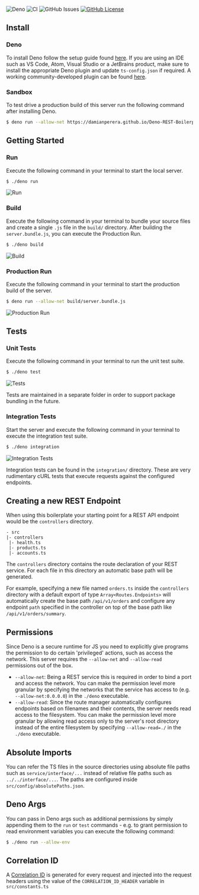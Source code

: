 ![Deno](https://img.shields.io/badge/deno-v1.x.x-success?logo=deno&style=flat)
![CI](https://github.com/damianperera/Deno-REST-Boilerplate/workflows/CI/badge.svg?branch=master&event=push) ![GitHub Issues](https://img.shields.io/github/issues/damianperera/Deno-REST-Boilerplate) [![GitHub License](https://img.shields.io/github/license/damianperera/Deno-REST-Boilerplate)](https://github.com/damianperera/Deno-REST-Boilerplate/blob/master/LICENSE)
## Install
### Deno
To install Deno follow the setup guide found [here](https://deno.land/#installation). If you are using an IDE such as VS Code, Atom, Visual Studio or a JetBrains product, make sure to install the appropriate Deno plugin and update `ts-config.json` if required. A working community-developed plugin can be found [here](https://github.com/justjavac/typescript-deno-plugin).

### Sandbox
To test drive a production build of this server run the following command after installing Deno.
```bash
$ deno run --allow-net https://damianperera.github.io/Deno-REST-Boilerplate/server.bundle.js
```

## Getting Started
### Run
Execute the following command in your terminal to start the local server.

```bash
$ ./deno run
```
![Run](https://s7.gifyu.com/images/deno-run.gif)

### Build
Execute the following command in your terminal to bundle your source files and create a single `.js` file in the `build/` directory. After building the `server.bundle.js`, you can execute the Production Run.

```bash
$ ./deno build
```
![Build](https://s7.gifyu.com/images/deno-build.gif)

### Production Run
Execute the following command in your terminal to start the production build of the server.
```bash
$ deno run --allow-net build/server.bundle.js
```
![Production Run](https://s7.gifyu.com/images/deno-production-run.gif)

## Tests
### Unit Tests
Execute the following command in your terminal to run the unit test suite.

```bash
$ ./deno test
```
![Tests](https://s7.gifyu.com/images/deno-test.gif)

Tests are maintained in a separate folder in order to support package bundling in the future.

### Integration Tests
Start the server and execute the following command in your terminal to execute the integration test suite.

```bash
$ ./deno integration
```
![Integration Tests](https://s7.gifyu.com/images/deno-integration.gif)

Integration tests can be found in the `integration/` directory. These are very rudimentary cURL tests that execute requests against the configured endpoints.

## Creating a new REST Endpoint
When using this boilerplate your starting point for a REST API endpoint would be the `controllers` directory.

```
- src
|- controllers
 |- health.ts
 |- products.ts
 |- accounts.ts
```

The `controllers` directory contains the route declaration of your REST service. For each file in this directory an automatic base path will be generated. 

For example, specifying a new file named `orders.ts` inside the `controllers` directory with a default export of type `Array<Routes.Endpoints>` will automatically create the base path `/api/v1/orders` and configure any endpoint `path` specified in the controller on top of the base path like `/api/v1/orders/summary`.

## Permissions
Since Deno is a secure runtime for JS you need to explicitly give programs the permission to do certain 'privileged' actions, such as access the network. This server requires the `--allow-net` and `--allow-read` permissions out of the box.

- `--allow-net`: Being a REST service this is required in order to bind a port and access the network. You can make the permission level more granular by specifying the networks that the service has access to (e.g. `--allow-net:0.0.0.0`) in the `./deno` executable.
- `--allow-read`: Since the route manager automatically configures endpoints based on filenames and their contents, the server needs read access to the filesystem. You can make the permission level more granular by allowing read access only to the server's root directory instead of the entire filesystem by specifying `--allow-read=./` in the `./deno` executable.

## Absolute Imports
You can refer the TS files in the source directories using absolute file paths such as `service/interface/...` instead of relative file paths such as `../../interface/...`. The paths are configured inside `src/config/absolutePaths.json`.

## Deno Args
You can pass in Deno args such as additional permissions by simply appending them to the `run` or `test` commands - e.g. to grant permission to read environment variables you can execute the following command:

```bash
$ ./deno run --allow-env
```

## Correlation ID
A [Correlation ID](https://blog.rapid7.com/2016/12/23/the-value-of-correlation-ids/) is generated for every request and injected into the request headers using the value of the `CORRELATION_ID_HEADER` variable in `src/constants.ts`
